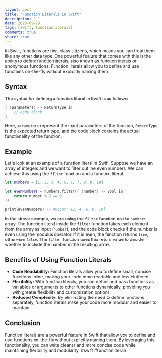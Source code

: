```yaml
---
layout: post
title: "Function Literals in Swift"
description: " "
date: 2023-09-29
tags: [swift, functionliterals]
comments: true
share: true
---
```


In Swift, functions are first-class citizens, which means you can treat them like any other data type. One powerful feature that comes with this is the ability to define function literals, also known as function literals or anonymous functions. Function literals allow you to define and use functions on-the-fly without explicitly naming them.

## Syntax

The syntax for defining a function literal in Swift is as follows:

```swift
{ (parameters) -> ReturnType in
    // code block
}
```

Here, `parameters` represent the input parameters of the function, `ReturnType` is the expected return type, and the code block contains the actual functionality of the function.

## Example

Let's look at an example of a function literal in Swift. Suppose we have an array of integers and we want to filter out the even numbers. We can achieve this using the `filter` function and a function literal.

```swift
let numbers = [1, 2, 3, 4, 5, 6, 7, 8, 9, 10]

let evenNumbers = numbers.filter({ (number) -> Bool in
    return number % 2 == 0
})

print(evenNumbers) // Output: [2, 4, 6, 8, 10]
```

In the above example, we are using the `filter` function on the `numbers` array. The function literal inside the `filter` function takes each element from the array as input (`number`), and the code block checks if the number is even using the modulus operator. If it is even, the function returns `true`, otherwise `false`. The `filter` function uses this return value to decide whether to include the number in the resulting array.

## Benefits of Using Function Literals

- **Code Readability:** Function literals allow you to define small, concise functions inline, making your code more readable and less cluttered.
- **Flexibility:** With function literals, you can define and pass functions as variables or arguments to other functions dynamically, providing you with greater flexibility and customization options.
- **Reduced Complexity:** By eliminating the need to define functions separately, function literals make your code more modular and easier to maintain.

## Conclusion

Function literals are a powerful feature in Swift that allow you to define and use functions on-the-fly without explicitly naming them. By leveraging this functionality, you can write cleaner and more concise code while maintaining flexibility and modularity. #swift #functionliterals